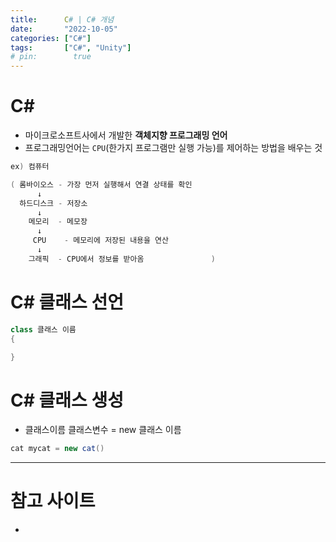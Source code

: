 ```yaml
---
title:      C# | C# 개념
date:       "2022-10-05"
categories: ["C#"]
tags:       ["C#", "Unity"]
# pin:        true
---
```


# C#
- 마이크로소프트사에서 개발한 **객체지향 프로그래밍 언어**
- 프로그래밍언어는 ```CPU```(한가지 프로그램만 실행 가능)를 제어하는 방법을 배우는 것

```c#
ex) 컴퓨터

( 롬바이오스 - 가장 먼저 실행해서 연결 상태를 확인
      ↓
  하드디스크 - 저장소
      ↓
    메모리  - 메모장
      ↓
     CPU    - 메모리에 저장된 내용을 연산
      ↓
    그래픽  - CPU에서 정보를 받아옴               )
```

# C# 클래스 선언
```c#
class 클래스 이름
{

}
```

# C# 클래스 생성
- 클래스이름 클래스변수 = new 클래스 이름 
```c#
cat mycat = new cat()
```

---

# 참고 사이트
- []()